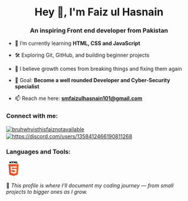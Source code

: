<h1 align="center">Hey 👋, I'm Faiz ul Hasnain</h1>
<h3 align="center">An inspiring Front end developer from Pakistan</h3>

- 🌱 I’m currently learning **HTML, CSS and JavaScript**

- 🛠️ Exploring Git, GitHub, and building beginner projects

- 🐛 I believe growth comes from breaking things and fixing them again

- 🎯 Goal: **Become a well rounded Developer and Cyber-Security specialist**

- 📫 Reach me here: **smfaizulhasnain101@gmail.com**

<h3 align="left">Connect with me:</h3>
<p align="left">
<a href="https://instagram.com/bruhwhyisthisfaiznotavailable" target="blank"><img align="center" src="https://raw.githubusercontent.com/rahuldkjain/github-profile-readme-generator/master/src/images/icons/Social/instagram.svg" alt="bruhwhyisthisfaiznotavailable" height="30" width="40" /></a>
<a href="https://discord.gg/https://discord.com/users/1358412466190811268" target="blank"><img align="center" src="https://raw.githubusercontent.com/rahuldkjain/github-profile-readme-generator/master/src/images/icons/Social/discord.svg" alt="https://discord.com/users/1358412466190811268" height="30" width="40" /></a>
</p>

<h3 align="left">Languages and Tools:</h3>
<p align="left"> <a href="https://www.w3.org/html/" target="_blank" rel="noreferrer"> <img src="https://raw.githubusercontent.com/devicons/devicon/master/icons/html5/html5-original-wordmark.svg" alt="html5" width="40" height="40"/> </a> </p>

📌 *This profile is where I’ll document my coding journey — from small projects to bigger ones as I grow.*
